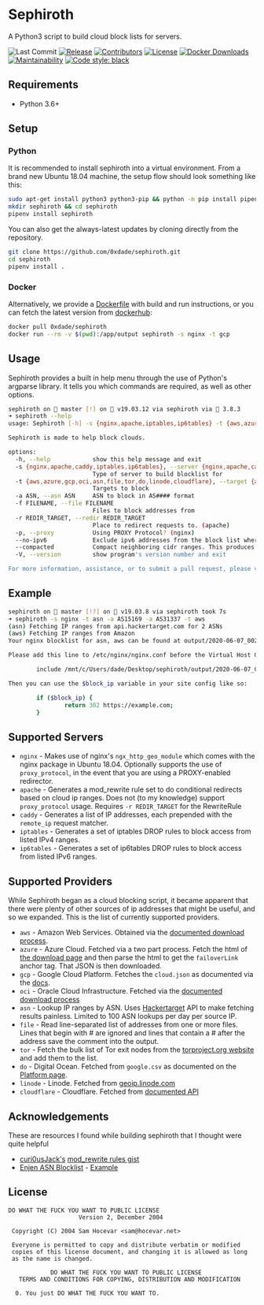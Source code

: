 # Sephiroth

A Python3 script to build cloud block lists for servers.

![Last Commit](https://img.shields.io/github/last-commit/0xdade/sephiroth.svg)
[![Release](https://img.shields.io/github/release/0xdade/sephiroth.svg)](https://github.com/0xdade/sephiroth/releases/latest)
[![Contributors](https://img.shields.io/github/contributors/0xdade/sephiroth.svg)](https://github.com/0xdade/sephiroth/graphs/contributors)
[![License](https://img.shields.io/github/license/0xdade/sephiroth?style=flat)](LICENSE)
[![Docker Downloads](https://img.shields.io/docker/pulls/0xdade/sephiroth?label=docker%20pulls&logo=docker)](https://hub.docker.com/repository/docker/0xdade/sephiroth)
[![Maintainability](https://api.codeclimate.com/v1/badges/1afce4010968d7133400/maintainability)](https://codeclimate.com/github/0xdade/sephiroth/maintainability)
[![Code style: black](https://img.shields.io/badge/code%20style-black-000000.svg)](https://github.com/psf/black)


## Requirements

* Python 3.6+

## Setup


### Python
It is recommended to install sephiroth into a virtual environment. From a brand new Ubuntu 18.04 machine, the setup flow should look something like this:

```bash
sudo apt-get install python3 python3-pip && python -m pip install pipenv
mkdir sephiroth && cd sephiroth
pipenv install sephiroth
```

You can also get the always-latest updates by cloning directly from the repository.

```bash
git clone https://github.com/0xdade/sephiroth.git
cd sephiroth
pipenv install .
```

### Docker

Alternatively, we provide a [Dockerfile](/Dockerfile) with build and run instructions, or you can fetch the latest version from [dockerhub](https://hub.docker.com/r/0xdade/sephiroth):

```bash
docker pull 0xdade/sephiroth
docker run --rm -v $(pwd):/app/output sephiroth -s nginx -t gcp
```

## Usage

Sephiroth provides a built in help menu through the use of Python's argparse library. It tells you which commands are required, as well as other options.

```bash
sephiroth on  master [!] on 🐳 v19.03.12 via sephiroth via 🐍 3.8.3
➜ sephiroth --help
usage: Sephiroth [-h] -s {nginx,apache,iptables,ip6tables} -t {aws,azure,gcp,oci,asn,file,tor,do,linode,cloudflare} [-a ASN] [-f FILENAME] [-r REDIR_TARGET] [-p] [--no-ipv6] [--compacted] [-V]

Sephiroth is made to help block clouds.

options:
  -h, --help            show this help message and exit
  -s {nginx,apache,caddy,iptables,ip6tables}, --server {nginx,apache,caddy,iptables,ip6tables}
                        Type of server to build blocklist for
  -t {aws,azure,gcp,oci,asn,file,tor,do,linode,cloudflare}, --target {aws,azure,gcp,oci,asn,file,tor,do,linode,cloudflare}
                        Targets to block
  -a ASN, --asn ASN     ASN to block in AS#### format
  -f FILENAME, --file FILENAME
                        Files to block addresses from
  -r REDIR_TARGET, --redir REDIR_TARGET
                        Place to redirect requests to. (apache)
  -p, --proxy           Using PROXY Protocol? (nginx)
  --no-ipv6             Exclude ipv6 addresses from the block list where applicable
  --compacted           Compact neighboring cidr ranges. This produces smaller file sizes but loses detail about each range.
  -V, --version         show program's version number and exit

For more information, assistance, or to submit a pull request, please visit https://github.com/0xdade/sephiroth.
```

## Example

```bash
sephiroth on  master [!?] on 🐳 v19.03.8 via sephiroth took 7s
➜ sephiroth -s nginx -t asn -a AS15169 -a AS31337 -t aws
(asn) Fetching IP ranges from api.hackertarget.com for 2 ASNs
(aws) Fetching IP ranges from Amazon
Your nginx blocklist for asn, aws can be found at output/2020-06-07_002847_nginx_asn_aws.conf

Please add this line to /etc/nginx/nginx.conf before the Virtual Host Configs.

        include /mnt/c/Users/dade/Desktop/sephiroth/output/2020-06-07_002847_nginx_asn_aws.conf;

Then you can use the $block_ip variable in your site config like so:

        if ($block_ip) {
                return 302 https://example.com;
        }

```


## Supported Servers

* `nginx` - Makes use of nginx's `ngx_http_geo_module` which comes with the nginx package in Ubuntu 18.04. Optionally supports the use of `proxy_protocol`, in the event that you are using a PROXY-enabled redirector.
* `apache` - Generates a mod_rewrite rule set to do conditional redirects based on cloud ip ranges. Does not (to my knowledge) support `proxy_protocol` usage. Requires `-r REDIR_TARGET` for the RewriteRule
* `caddy` - Generates a list of IP addresses, each prepended with the `remote_ip` request matcher.
* `iptables` - Generates a set of iptables DROP rules to block access from listed IPv4 ranges.
* `ip6tables` - Generates a set of ip6tables DROP rules to block access from listed IPv6 ranges.

## Supported Providers

While Sephiroth began as a cloud blocking script, it became apparent that there were plenty of other sources of ip addresses that might be useful, and so we expanded. This is the list of currently supported providers.

* `aws` - Amazon Web Services. Obtained via the [documented download process](https://docs.aws.amazon.com/general/latest/gr/aws-ip-ranges.html#aws-ip-download).
* `azure` - Azure Cloud. Fetched via a two part process. Fetch the html of [the download page](https://www.microsoft.com/en-us/download/confirmation.aspx?id=56519) and then parse the html to get the `failoverLink` anchor tag. That JSON is then downloaded.
* `gcp` - Google Cloud Platform. Fetches the `cloud.json` as documented via the [docs](https://cloud.google.com/compute/docs/faq#find_ip_range).
* `oci` - Oracle Cloud Infrastructure. Fetched via the [documented download process](https://docs.cloud.oracle.com/en-us/iaas/Content/General/Concepts/addressranges.htm)
* `asn` - Lookup IP ranges by ASN. Uses [Hackertarget](https://hackertarget.com/as-ip-lookup/) API to make fetching results painless. Limited to 100 ASN lookups per day per source IP.
* `file` - Read line-separated list of addresses from one or more files. Lines that begin with # are ignored and lines that contain a # after the address save the comment into the output.
* `tor` - Fetch the bulk list of Tor exit nodes from the [torproject.org website](https://blog.torproject.org/changes-tor-exit-list-service) and add them to the list.
* `do` - Digital Ocean. Fetched from `google.csv` as documented on the [Platform page](https://www.digitalocean.com/docs/platform/).
* `linode` - Linode. Fetched from [geoip.linode.com](https://geoip.linode.com)
* `cloudflare` - Cloudflare. Fetched from [documented API](https://developers.cloudflare.com/api/operations/cloudflare-i-ps-cloudflare-ip-details)

## Acknowledgements

These are resources I found while building sephiroth that I thought were quite helpful

* [curi0usJack's](https://twitter.com/curi0usJack) [mod_rewrite rules gist](https://gist.github.com/curi0usJack/971385e8334e189d93a6cb4671238b10)
* [Enjen ASN Blocklist](https://www.enjen.net/asn-blocklist/readme.php) - [Example](https://www.enjen.net/asn-blocklist/index.php?asn=15169&type=nginx)

## License

```text
DO WHAT THE FUCK YOU WANT TO PUBLIC LICENSE
                    Version 2, December 2004

 Copyright (C) 2004 Sam Hocevar <sam@hocevar.net>

 Everyone is permitted to copy and distribute verbatim or modified
 copies of this license document, and changing it is allowed as long
 as the name is changed.

            DO WHAT THE FUCK YOU WANT TO PUBLIC LICENSE
   TERMS AND CONDITIONS FOR COPYING, DISTRIBUTION AND MODIFICATION

  0. You just DO WHAT THE FUCK YOU WANT TO.
```
